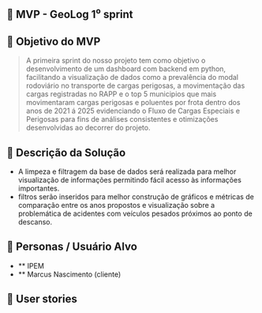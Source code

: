 ## 📌 MVP - GeoLog 1⁰ sprint
## 🎯 Objetivo do MVP       
> A primeira sprint do nosso projeto tem como objetivo o desenvolvimento de um dashboard com backend em python, facilitando a visualização de dados como a prevalência do modal rodoviário no transporte de cargas perigosas, a movimentação das cargas registradas no RAPP e o top 5 municipios que mais movimentaram cargas perigosas e poluentes por frota dentro dos anos de 2021 á 2025 evidenciando o Fluxo de Cargas Especiais e Perigosas para fins de análises consistentes e otimizações desenvolvidas ao decorrer do projeto.
> 

## 📝 Descrição da Solução 
* A limpeza e filtragem da base de dados será realizada para melhor visualização de informações permitindo fácil acesso às informações importantes.
* filtros serão inseridos para melhor construção de gráficos e métricas de comparação entre os anos propostos e visualização sobre a problemática de acidentes com veículos pesados próximos ao ponto de descanso.


## 👥 Personas / Usuário Alvo
- ** IPEM
- ** Marcus Nascimento (cliente)


## 🔑 User stories
